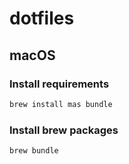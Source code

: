 # dotfiles

## macOS

### Install requirements
```sh
brew install mas bundle
```

### Install brew packages

```sh
brew bundle
```
